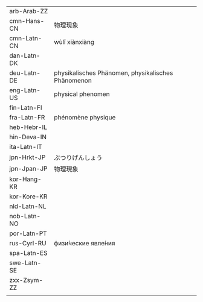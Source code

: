 | | | |
|-|-|-|
| arb-Arab-ZZ |  |  |
| cmn-Hans-CN | 物理现象 |  |
| cmn-Latn-CN | wùlǐ xiànxiàng |  |
| dan-Latn-DK |  |  |
| deu-Latn-DE | physikalisches Phänomen, physikalisches Phänomenon |  |
| eng-Latn-US | physical phenomen |  |
| fin-Latn-FI |  |  |
| fra-Latn-FR | phénomène physique |  |
| heb-Hebr-IL |  |  |
| hin-Deva-IN |  |  |
| ita-Latn-IT |  |  |
| jpn-Hrkt-JP | ぶつりげんしょう  |  |
| jpn-Jpan-JP | 物理現象 |  |
| kor-Hang-KR |  |  |
| kor-Kore-KR |  |  |
| nld-Latn-NL |  |  |
| nob-Latn-NO |  |  |
| por-Latn-PT |  |  |
| rus-Cyrl-RU | физи́ческие явле́ния |  |
| spa-Latn-ES |  |  |
| swe-Latn-SE |  |  |
| zxx-Zsym-ZZ |  |  |
|  |  |  |
